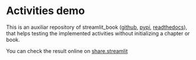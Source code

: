 # Activities demo

This is an auxiliar repository of streamlit_book ([github](https://github.com/sebastiandres/streamlit_book), [pypi](https://pypi.org/project/streamlit-book/), [readthedocs](https://streamlit_book.readthedocs.io/)),
that helps testing the implemented activities without initializing a chapter or book.

You can check the result online on [share.streamlit](https://share.streamlit.io/sebastiandres/stb_activities_demo_v070/main)
